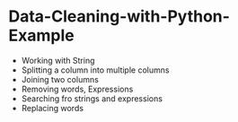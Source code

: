 # Data-Cleaning-with-Python-Example

* Working with String
* Splitting a column into multiple columns
* Joining two columns
* Removing words, Expressions
* Searching fro strings and expressions
* Replacing words
